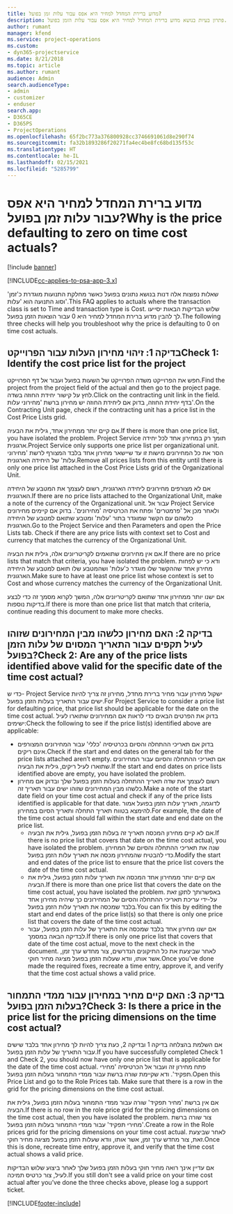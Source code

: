 ```yaml
---
title: מדוע ברירת המחדל למחיר היא אפס עבור עלות זמן בפועל?
description: פתרון בעיות בנושא מדוע ברירת המחדל למחיר היא אפס עבור עלות הזמן בפועל.
author: rumant
manager: kfend
ms.service: project-operations
ms.custom:
- dyn365-projectservice
ms.date: 8/21/2018
ms.topic: article
ms.author: rumant
audience: Admin
search.audienceType:
- admin
- customizer
- enduser
search.app:
- D365CE
- D365PS
- ProjectOperations
ms.openlocfilehash: 65f2bc773a376800928cc3746691061d8e290f74
ms.sourcegitcommit: fa32b1893286f20271fa4ec4be8fc68bd135f53c
ms.translationtype: HT
ms.contentlocale: he-IL
ms.lasthandoff: 02/15/2021
ms.locfileid: "5285799"
---
```

# <a name="why-is-the-price-defaulting-to-zero-on-time-cost-actuals"></a><span data-ttu-id="c1987-103">מדוע ברירת המחדל למחיר היא אפס עבור עלות זמן בפועל?</span><span class="sxs-lookup"><span data-stu-id="c1987-103">Why is the price defaulting to zero on time cost actuals?</span></span>

[!include [banner](../includes/psa-now-project-operations.md)]

[!INCLUDE[cc-applies-to-psa-app-3.x](../includes/cc-applies-to-psa-app-3x.md)]

<span data-ttu-id="c1987-104">שאלות נפוצות אלה דנות בנושא נתונים בפועל כאשר מחלקת התנועות מוגדרת כ'זמן' וסוג התנועה הוא 'עלות'.</span><span class="sxs-lookup"><span data-stu-id="c1987-104">This FAQ applies to actuals where the transaction class is set to Time and transaction type is Cost.</span></span> <span data-ttu-id="c1987-105">שלוש הבדיקות הבאות יסייעו לך להבין מדוע ברירת המחדל למחיר היא 0 עבור הוצאות הזמן בפועל.</span><span class="sxs-lookup"><span data-stu-id="c1987-105">The following three checks will help you troubleshoot why the price is defaulting to 0 on time cost actuals.</span></span>
 
## <a name="check-1-identify-the-cost-price-list-for-the-project"></a><span data-ttu-id="c1987-106">בדיקה 1: זיהוי מחירון העלות עבור הפרוייקט</span><span class="sxs-lookup"><span data-stu-id="c1987-106">Check 1: Identify the cost price list for the project</span></span>

<span data-ttu-id="c1987-107">חפש את הפרוייקט משדה הפרוייקט של השעות בפועל ועבור אל דף הפרוייקט.</span><span class="sxs-lookup"><span data-stu-id="c1987-107">Find the project from the project field of the actual and then go to the project page.</span></span> <span data-ttu-id="c1987-108">לחץ על קישור יחידת החוזה בשדה.</span><span class="sxs-lookup"><span data-stu-id="c1987-108">Click on the contracting unit link in the field.</span></span> <span data-ttu-id="c1987-109">בדף יחידת החוזה, בדוק אם ליחידת החוזה יש מחירון ברשת 'מחירוני עלות'.</span><span class="sxs-lookup"><span data-stu-id="c1987-109">On the Contracting Unit page, check if the contracting unit has a price list in the Cost Price Lists grid.</span></span>

<span data-ttu-id="c1987-110">אם קיים יותר ממחירון אחד, גילית את הבעיה.</span><span class="sxs-lookup"><span data-stu-id="c1987-110">If there is more than one price list, you have isolated the problem.</span></span> <span data-ttu-id="c1987-111">Project Service תומך רק במחירון אחד לכל יחידה ארגונית.</span><span class="sxs-lookup"><span data-stu-id="c1987-111">Project Service only supports one price list per organizational unit.</span></span> <span data-ttu-id="c1987-112">הסר את כל המחירונים מישות זו עד שיישאר מחירון אחד בלבד המצורף לרשת 'מחירוני עלות' של היחידה הארגונית.</span><span class="sxs-lookup"><span data-stu-id="c1987-112">Remove all prices lists from this entity until there is only one price list attached in the Cost Price Lists grid of the Organizational Unit.</span></span>

<span data-ttu-id="c1987-113">אם לא מצורפים מחירונים ליחידה הארגונית, רשום לעצמך את המטבע של היחידה הארגונית.</span><span class="sxs-lookup"><span data-stu-id="c1987-113">If there are no price lists attached to the Organizational Unit, make a note of the currency of the Organizational unit.</span></span> <span data-ttu-id="c1987-114">עבור אל Project Service ולאחר מכן אל 'פרמטרים' ופתח את הכרטיסיה 'מחירונים'. בדוק אם קיימים מחירונים כלשהם עם הקשר שמוגדר בתור 'עלות' ומטבע שתואם למטבע של היחידה הארגונית.</span><span class="sxs-lookup"><span data-stu-id="c1987-114">Go to the Project Service and then Parameters and open the Price Lists tab. Check if there are any price lists with context set to Cost and currency that matches the currency of the Organizational Unit.</span></span>
 
<span data-ttu-id="c1987-115">אם אין מחירונים שתואמים לקריטריונים אלה, גילית את הבעיה.</span><span class="sxs-lookup"><span data-stu-id="c1987-115">If there are no price lists that match that criteria, you have isolated the problem.</span></span> <span data-ttu-id="c1987-116">ודא כי יש לפחות מחירון אחד שההקשר שלו מוגדר כ'עלות' ושהמטבע שלו תואם למטבע של היחידה הארגונית.</span><span class="sxs-lookup"><span data-stu-id="c1987-116">Make sure to have at least one price list whose context is set to Cost and whose currency matches the currency of the Organizational Unit.</span></span>

<span data-ttu-id="c1987-117">אם ישנו יותר ממחירון אחד שתואם לקריטריונים אלה, המשך לקרוא מסמך זה כדי לבצע בדיקות נוספות.</span><span class="sxs-lookup"><span data-stu-id="c1987-117">If there is more than one price list that match that criteria, continue reading this document to make more checks.</span></span>

## <a name="check-2-are-any-of-the-price-lists-identified-above-valid-for-the-specific-date-of-the-time-cost-actual"></a><span data-ttu-id="c1987-118">בדיקה 2: האם מחירון כלשהו מבין המחירונים שזוהו לעיל תקפים עבור התאריך המסוים של עלות הזמן בפועל?</span><span class="sxs-lookup"><span data-stu-id="c1987-118">Check 2: Are any of the price lists identified above valid for the specific date of the time cost actual?</span></span>

<span data-ttu-id="c1987-119">כדי ש- Project Service ישקול מחירון עבור מחיר ברירת מחדל, מחירון זה צריך להיות ישים עבור התאריך בעלות הזמן בפועל.</span><span class="sxs-lookup"><span data-stu-id="c1987-119">For Project Service to consider a price list for defaulting price, that price list should be applicable for the date on the time cost actual.</span></span> <span data-ttu-id="c1987-120">בדוק את הפרטים הבאים כדי לראות אם המחירונים שתוארו לעיל ישימים:</span><span class="sxs-lookup"><span data-stu-id="c1987-120">Check the following to see if the price list(s) identified above are applicable:</span></span>

- <span data-ttu-id="c1987-121">בדוק אם תאריכי ההתחלה והסיום בכרטיסיה 'כללי' עבור המחירונים המצורפים אינם ריקים.</span><span class="sxs-lookup"><span data-stu-id="c1987-121">Check if the start and end dates on the general tab for the price lists attached aren’t empty.</span></span> <span data-ttu-id="c1987-122">אם תאריכי ההתחלה והסיום עבור המחירונים שתוארו לעיל ריקים, גילית את הבעיה.</span><span class="sxs-lookup"><span data-stu-id="c1987-122">If the start and end dates on price lists identified above are empty, you have isolated the problem.</span></span> 
- <span data-ttu-id="c1987-123">רשום לעצמך את שדה תאריך ההתחלה בעלות הזמן בפועל שלך ובדוק אם מחירון כלשהו מבין המחירונים שזוהו ישים עבור תאריך זה.</span><span class="sxs-lookup"><span data-stu-id="c1987-123">Make a note of the start date field on your time cost actual and check if any of the price lists identified is applicable for that date.</span></span> <span data-ttu-id="c1987-124">לדוגמה, תאריך עלות הזמן בפועל אמור להימצא בטווח תאריך התחלה ותאריך הסיום במחירון.</span><span class="sxs-lookup"><span data-stu-id="c1987-124">For example, the date of the time cost actual should fall within the start date and end date on the price list.</span></span> 
    - <span data-ttu-id="c1987-125">אם לא קיים מחירון המכסה תאריך זה בעלות הזמן בפועל, גילית את הבעיה.</span><span class="sxs-lookup"><span data-stu-id="c1987-125">If there is no price list that covers that date on the time cost actual, you have isolated the problem.</span></span> <span data-ttu-id="c1987-126">שנה את תאריכי ההתחלה והסיום של המחירון כדי להבטיח שהמחירון מכסה את תאריך עלות הזמן בפועל.</span><span class="sxs-lookup"><span data-stu-id="c1987-126">Modify the start and end dates of the price list to ensure that the price list covers the date of the time cost actual.</span></span> 
    - <span data-ttu-id="c1987-127">אם קיים יותר ממחירון אחד המכסה את תאריך עלות הזמן בפועל, גילית את הבעיה.</span><span class="sxs-lookup"><span data-stu-id="c1987-127">If there is more than one price list that covers the date on the time cost actual, you have isolated the problem.</span></span> <span data-ttu-id="c1987-128">באפשרותך לתקן זאת על-ידי עריכת תאריכי ההתחלה והסיום של המחירונים כך שיהיה מחירון אחד בלבד שמכסה את תאריך עלות הזמן בפועל.</span><span class="sxs-lookup"><span data-stu-id="c1987-128">You can fix this by editing the start and end dates of the price list(s) so that there is only one price list that covers the date of the time cost actual.</span></span> 
    - <span data-ttu-id="c1987-129">אם ישנו מחירון אחד בלבד שמכסה את התאריך של עלות הזמן בפועל, עבור לבדיקה הבאה במסמך.</span><span class="sxs-lookup"><span data-stu-id="c1987-129">If there is only one price list that covers that date of the time cost actual, move to the next check in the document.</span></span>
<span data-ttu-id="c1987-130">לאחר שביצעת את כל התיקונים הנדרשים, צור מחדש ערך זמן, אשר אותו, וודא שעלות הזמן בפועל מציגה מחיר חוקי.</span><span class="sxs-lookup"><span data-stu-id="c1987-130">Once you’ve done made the required fixes, recreate a time entry, approve it, and verify that the time cost actual shows a valid price.</span></span>

## <a name="check-3-is-there-a-price-in-the-price-list-for-the-pricing-dimensions-on-the-time-cost-actual"></a><span data-ttu-id="c1987-131">בדיקה 3: האם קיים מחיר במחירון עבור ממדי התמחור בעלות הזמן בפועל?</span><span class="sxs-lookup"><span data-stu-id="c1987-131">Check 3: Is there a price in the price list for the pricing dimensions on the time cost actual?</span></span>

<span data-ttu-id="c1987-132">אם השלמת בהצלחה בדיקה 1 ובדיקה 2, כעת צריך להיות לך מחירון אחד בלבד שישים עבור התאריך של עלות הזמן בפועל.</span><span class="sxs-lookup"><span data-stu-id="c1987-132">If you have successfully completed Check 1 and Check 2, you should now have only one price list that is applicable for the date of the time cost actual.</span></span> <span data-ttu-id="c1987-133">פתח מחירון זה ועבור אל הכרטיסיה 'מחירי תפקיד'. ודא שקיימת שורה ברשת עבור ממדי התמחור בעלות הזמן בפועל.</span><span class="sxs-lookup"><span data-stu-id="c1987-133">Open this Price List and go to the Role Prices tab. Make sure that there is a row in the grid for the pricing dimensions on the time cost actual.</span></span>

<span data-ttu-id="c1987-134">אם אין ברשת 'מחיר תפקיד' שורה עבור ממדי התמחור בעלות הזמן בפועל, גילית את הבעיה.</span><span class="sxs-lookup"><span data-stu-id="c1987-134">If there is no row in the role price grid for the pricing dimensions on the time cost actual, then you have isolated the problem.</span></span> <span data-ttu-id="c1987-135">צור שורה ברשת 'מחירי תפקיד' עבור ממדי התמחור בעלות הזמן בפועל.</span><span class="sxs-lookup"><span data-stu-id="c1987-135">Create a row in the Role prices grid for the pricing dimensions on your time cost actual.</span></span> <span data-ttu-id="c1987-136">לאחר שביצעת זאת, צור מחדש ערך זמן, אשר אותו, וודא שעלות הזמן בפועל מציגה מחיר חוקי.</span><span class="sxs-lookup"><span data-stu-id="c1987-136">Once this is done, recreate time entry, approve it, and verify that the time cost actual shows a valid price.</span></span>
 
<span data-ttu-id="c1987-137">אם עדיין אינך רואה מחיר חוקי בעלות הזמן בפועל שלך לאחר ביצוע שלוש הבדיקות לעיל, צור כרטיס תמיכה.</span><span class="sxs-lookup"><span data-stu-id="c1987-137">If you still don't see a valid price on your time cost actual after you’ve done the three checks above, please log a support ticket.</span></span>





[!INCLUDE[footer-include](../includes/footer-banner.md)]